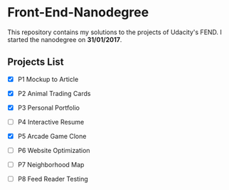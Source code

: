 # Front-End-Nanodegree
This repository contains my solutions to the projects of Udacity's FEND.
I started the nanodegree on **31/01/2017**.

## Projects List
- [x] P1 Mockup to Article
- [x] P2 Animal Trading Cards
- [x] P3 Personal Portfolio
- [ ] P4 Interactive Resume
- [x] P5 Arcade Game Clone
- [ ] P6 Website Optimization
- [ ] P7 Neighborhood Map
- [ ] P8 Feed Reader Testing
 
